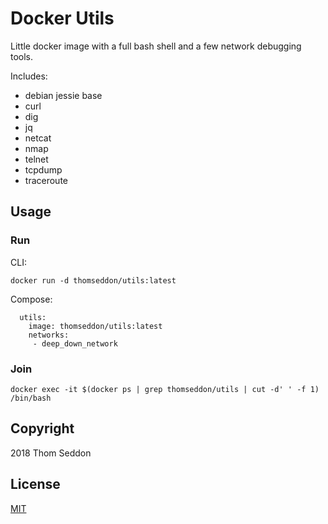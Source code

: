 
# Docker Utils

Little docker image with a full bash shell and a few network debugging tools.

Includes:

* debian jessie base
* curl
* dig
* jq
* netcat
* nmap
* telnet
* tcpdump
* traceroute

## Usage

### Run

CLI:

```
docker run -d thomseddon/utils:latest
```

Compose:

```
  utils:
    image: thomseddon/utils:latest
    networks:
     - deep_down_network
```

### Join

```
docker exec -it $(docker ps | grep thomseddon/utils | cut -d' ' -f 1) /bin/bash
```

## Copyright

2018 Thom Seddon

## License

[MIT](https://github.com/thomseddon/traefik-forward-auth/blob/master/LICENSE.md)
